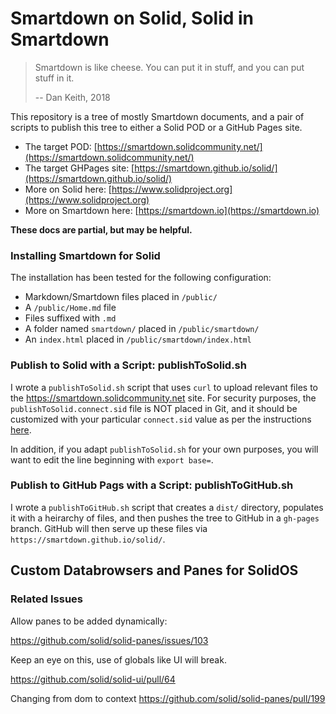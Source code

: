 # Smartdown on Solid, Solid in Smartdown

> Smartdown is like cheese. You can put it in stuff, and you can put stuff in it.
>
> -- Dan Keith, 2018

This repository is a tree of mostly Smartdown documents, and a pair of scripts to publish this tree to either a Solid POD or a GitHub Pages site.

- The target POD: [https://smartdown.solidcommunity.net/](https://smartdown.solidcommunity.net/)
- The target GHPages site: [https://smartdown.github.io/solid/](https://smartdown.github.io/solid/)
- More on Solid here: [https://www.solidproject.org](https://www.solidproject.org)
- More on Smartdown here: [https://smartdown.io](https://smartdown.io)

**These docs are partial, but may be helpful.**

### Installing Smartdown for Solid

The installation has been tested for the following configuration:

- Markdown/Smartdown files placed in `/public/`
- A `/public/Home.md` file
- Files suffixed with `.md`
- A folder named `smartdown/` placed in `/public/smartdown/`
- An `index.html` placed in `/public/smartdown/index.html`

### Publish to Solid with a Script: publishToSolid.sh

I wrote a `publishToSolid.sh` script that uses `curl` to upload relevant files to the https://smartdown.solidcommunity.net site. For security purposes, the `publishToSolid.connect.sid` file is NOT placed in Git, and it should be customized with your particular `connect.sid` value as per the instructions [here](https://github.com/megoth/solid-update-index-tutorial).

In addition, if you adapt `publishToSolid.sh` for your own purposes, you will want to edit the line beginning with `export base=`.


### Publish to GitHub Pags with a Script: publishToGitHub.sh

I wrote a `publishToGitHub.sh` script that creates a `dist/` directory, populates it with a heirarchy of files, and then pushes the tree to GitHub in a `gh-pages` branch. GitHub will then serve up these files via `https://smartdown.github.io/solid/`.



## Custom Databrowsers and Panes for SolidOS


### Related Issues

Allow panes to be added dynamically:

https://github.com/solid/solid-panes/issues/103

Keep an eye on this, use of globals like UI will break.

https://github.com/solid/solid-ui/pull/64

Changing from dom to context
https://github.com/solid/solid-panes/pull/199
